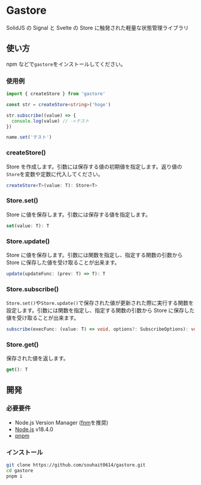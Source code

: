 # Gastore

SolidJS の Signal と Svelte の Store に触発された軽量な状態管理ライブラリ

## 使い方

npm などで`gastore`をインストールしてください。

### 使用例

```ts
import { createStore } from 'gastore'

const str = createStore<string>('hoge')

str.subscribe((value) => {
  console.log(value) // ->テスト
})

name.set('テスト')
```

### createStore()

Store を作成します。引数には保存する値の初期値を指定します。返り値の`Store`を変数や定数に代入してください。

```ts
createStore<T>(value: T): Store<T>
```

### Store.set()

Store に値を保存します。引数には保存する値を指定します。

```ts
set(value: T): T
```

### Store.update()

Store に値を保存します。引数には関数を指定し、指定する関数の引数から Store に保存した値を受け取ることが出来ます。

```ts
update(updateFunc: (prev: T) => T): T
```

### Store.subscribe()

`Store.set()`や`Store.update()`で保存された値が更新された際に実行する関数を設定します。引数には関数を指定し、指定する関数の引数から Store に保存した値を受け取ることが出来ます。

```ts
subscribe(execFunc: (value: T) => void, options?: SubscribeOptions): void
```

### Store.get()

保存された値を返します。

```ts
get(): T
```

## 開発

### 必要要件

- Node.js Version Manager ([fnm](https://fnm.vercel.app/)を推奨)
- [Node.js](https://nodejs.org/) v18.4.0
- [pnpm](https://pnpm.io/)

### インストール

```sh
git clone https://github.com/souhait0614/gastore.git
cd gastore
pnpm i
```
